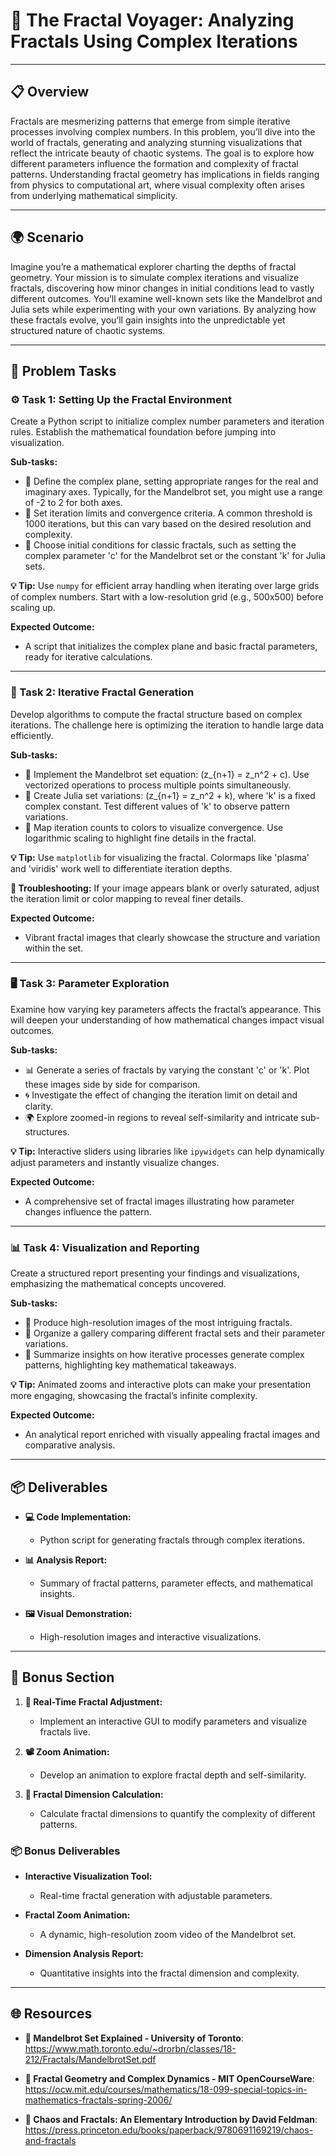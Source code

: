 # 🌌 The Fractal Voyager: Analyzing Fractals Using Complex Iterations

---

## 📋 Overview
Fractals are mesmerizing patterns that emerge from simple iterative processes involving complex numbers. In this problem, you’ll dive into the world of fractals, generating and analyzing stunning visualizations that reflect the intricate beauty of chaotic systems. The goal is to explore how different parameters influence the formation and complexity of fractal patterns. Understanding fractal geometry has implications in fields ranging from physics to computational art, where visual complexity often arises from underlying mathematical simplicity.

---

## 🌍 Scenario
Imagine you’re a mathematical explorer charting the depths of fractal geometry. Your mission is to simulate complex iterations and visualize fractals, discovering how minor changes in initial conditions lead to vastly different outcomes. You’ll examine well-known sets like the Mandelbrot and Julia sets while experimenting with your own variations. By analyzing how these fractals evolve, you’ll gain insights into the unpredictable yet structured nature of chaotic systems.

---

## 📝 Problem Tasks

### ⚙️ Task 1: Setting Up the Fractal Environment
Create a Python script to initialize complex number parameters and iteration rules. Establish the mathematical foundation before jumping into visualization.

**Sub-tasks:**
- 📏 Define the complex plane, setting appropriate ranges for the real and imaginary axes. Typically, for the Mandelbrot set, you might use a range of -2 to 2 for both axes.
- 🔄 Set iteration limits and convergence criteria. A common threshold is 1000 iterations, but this can vary based on the desired resolution and complexity.
- 🧩 Choose initial conditions for classic fractals, such as setting the complex parameter 'c' for the Mandelbrot set or the constant 'k' for Julia sets.

**💡 Tip:**
Use `numpy` for efficient array handling when iterating over large grids of complex numbers. Start with a low-resolution grid (e.g., 500x500) before scaling up.

**Expected Outcome:**
- A script that initializes the complex plane and basic fractal parameters, ready for iterative calculations.

---

### 🌌 Task 2: Iterative Fractal Generation
Develop algorithms to compute the fractal structure based on complex iterations. The challenge here is optimizing the iteration to handle large data efficiently.

**Sub-tasks:**
- 🌠 Implement the Mandelbrot set equation: \(z_{n+1} = z_n^2 + c\). Use vectorized operations to process multiple points simultaneously.
- 🌱 Create Julia set variations: \(z_{n+1} = z_n^2 + k\), where 'k' is a fixed complex constant. Test different values of 'k' to observe pattern variations.
- 🌈 Map iteration counts to colors to visualize convergence. Use logarithmic scaling to highlight fine details in the fractal.

**💡 Tip:**
Use `matplotlib` for visualizing the fractal. Colormaps like 'plasma' and 'viridis' work well to differentiate iteration depths.

**🔧 Troubleshooting:**
If your image appears blank or overly saturated, adjust the iteration limit or color mapping to reveal finer details.

**Expected Outcome:**
- Vibrant fractal images that clearly showcase the structure and variation within the set.

---

### 🖥️ Task 3: Parameter Exploration
Examine how varying key parameters affects the fractal’s appearance. This will deepen your understanding of how mathematical changes impact visual outcomes.

**Sub-tasks:**
- 📊 Generate a series of fractals by varying the constant 'c' or 'k'. Plot these images side by side for comparison.
- 🌀 Investigate the effect of changing the iteration limit on detail and clarity.
- 🌍 Explore zoomed-in regions to reveal self-similarity and intricate sub-structures.

**💡 Tip:**
Interactive sliders using libraries like `ipywidgets` can help dynamically adjust parameters and instantly visualize changes.

**Expected Outcome:**
- A comprehensive set of fractal images illustrating how parameter changes influence the pattern.

---

### 📊 Task 4: Visualization and Reporting
Create a structured report presenting your findings and visualizations, emphasizing the mathematical concepts uncovered.

**Sub-tasks:**
- 🎨 Produce high-resolution images of the most intriguing fractals.
- 📂 Organize a gallery comparing different fractal sets and their parameter variations.
- 📝 Summarize insights on how iterative processes generate complex patterns, highlighting key mathematical takeaways.

**💡 Tip:**
Animated zooms and interactive plots can make your presentation more engaging, showcasing the fractal’s infinite complexity.

**Expected Outcome:**
- An analytical report enriched with visually appealing fractal images and comparative analysis.

---

## 📦 Deliverables
- **💻 Code Implementation:**
  - Python script for generating fractals through complex iterations.

- **📊 Analysis Report:**
  - Summary of fractal patterns, parameter effects, and mathematical insights.

- **🖼️ Visual Demonstration:**
  - High-resolution images and interactive visualizations.

---

## 🎁 Bonus Section
1. **🔄 Real-Time Fractal Adjustment:**
   - Implement an interactive GUI to modify parameters and visualize fractals live.

2. **📽️ Zoom Animation:**
   - Develop an animation to explore fractal depth and self-similarity.

3. **🧠 Fractal Dimension Calculation:**
   - Calculate fractal dimensions to quantify the complexity of different patterns.

### 📦 Bonus Deliverables
- **Interactive Visualization Tool:**
  - Real-time fractal generation with adjustable parameters.

- **Fractal Zoom Animation:**
  - A dynamic, high-resolution zoom video of the Mandelbrot set.

- **Dimension Analysis Report:**
  - Quantitative insights into the fractal dimension and complexity.

---

## 🌐 Resources

- **🔗 Mandelbrot Set Explained - University of Toronto**: https://www.math.toronto.edu/~drorbn/classes/18-212/Fractals/MandelbrotSet.pdf  

- **🔗 Fractal Geometry and Complex Dynamics - MIT OpenCourseWare**: https://ocw.mit.edu/courses/mathematics/18-099-special-topics-in-mathematics-fractals-spring-2006/  

- **🔗 Chaos and Fractals: An Elementary Introduction by David Feldman**: https://press.princeton.edu/books/paperback/9780691169219/chaos-and-fractals  
